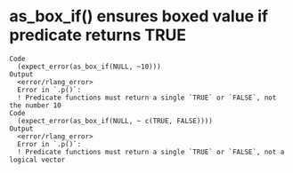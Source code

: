 # as_box_if() ensures boxed value if predicate returns TRUE

    Code
      (expect_error(as_box_if(NULL, ~10)))
    Output
      <error/rlang_error>
      Error in `.p()`:
      ! Predicate functions must return a single `TRUE` or `FALSE`, not the number 10
    Code
      (expect_error(as_box_if(NULL, ~ c(TRUE, FALSE))))
    Output
      <error/rlang_error>
      Error in `.p()`:
      ! Predicate functions must return a single `TRUE` or `FALSE`, not a logical vector

